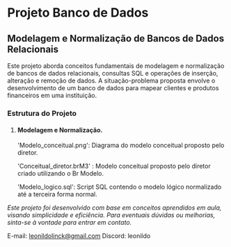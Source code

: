 # Projeto Banco de Dados
## Modelagem e Normalização de Bancos de Dados Relacionais

Este projeto aborda conceitos fundamentais de modelagem e normalização de bancos de dados relacionais, consultas SQL e operações de inserção, alteração e remoção de dados. A situação-problema proposta envolve o desenvolvimento de um banco de dados para mapear clientes e produtos financeiros em uma instituição.

### Estrutura do Projeto

1. #### Modelagem e Normalização.

   'Modelo_conceitual.png': Diagrama do modelo conceitual proposto pelo diretor.
  
   'Conceitual_diretor.brM3' : Modelo conceitual proposto pelo diretor criado utilizando o Br Modelo.
  
   'Modelo_logico.sql': Script SQL contendo o modelo lógico normalizado até a terceira forma normal.








_Este projeto foi desenvolvido com base em conceitos aprendidos em aula, visando simplicidade e eficiência. Para eventuais dúvidas ou melhorias, sinta-se à vontade para entrar em contato._


E-mail: leonildolinck@gmail.com
Discord: leonildo